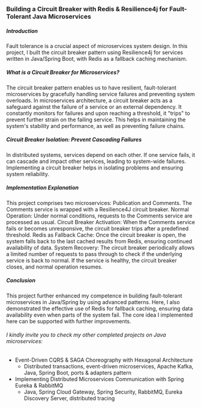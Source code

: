 ### Building a Circuit Breaker with Redis & Resilience4j for Fault-Tolerant Java Microservices 

##### Introduction
Fault tolerance is a crucial aspect of microservices system design. In this project, I built the circuit breaker pattern using Resilience4j for services written in Java/Spring Boot, with Redis as a fallback caching mechanism. 

##### What is a Circuit Breaker for Microservices?
The circuit breaker pattern enables us to have resilient, fault-tolerant microservices by gracefully handling service failures and preventing system overloads. In microservices architecture, a circuit breaker acts as a safeguard against the failure of a service or an external dependency. It constantly monitors for failures and upon reaching a threshold, it "trips" to prevent further strain on the failing service. This helps in maintaining the system's stability and performance, as well as preventing failure chains.

##### Circuit Breaker Isolation: Prevent Cascading Failures
In distributed systems, services depend on each other. If one service fails, it can cascade and impact other services, leading to system-wide failures. Implementing a circuit breaker helps in isolating problems and ensuring system reliability.

##### Implementation Explanation
This project comprises two microservices: Publication and Comments. The Comments service is wrapped with a Resilience4J circuit breaker.
Normal Operation: Under normal conditions, requests to the Comments service are processed as usual.
Circuit Breaker Activation: When the Comments service fails or becomes unresponsive, the circuit breaker trips after a predefined threshold.
Redis as Fallback Cache: Once the circuit breaker is open, the system falls back to the last cached results from Redis, ensuring continued availability of data.
System Recovery: The circuit breaker periodically allows a limited number of requests to pass through to check if the underlying service is back to normal. If the service is healthy, the circuit breaker closes, and normal operation resumes.

##### Conclusion
This project further enhanced my competence in building fault-tolerant microservices in Java/Spring by using advanced patterns. Here, I also demonstrated the effective use of Redis for fallback caching, ensuring data availability even when parts of the system fail. The core idea I implemented here can be supported with further improvements.

###### I kindly invite you to check my other completed projects on Java microservices:
- Event-Driven CQRS & SAGA Choreography with Hexagonal Architecture
  - Distributed transactions, event-driven microservices, Apache Kafka, Java, Spring Boot, ports & adapters pattern  
- Implementing Distributed Microservices Communication with Spring Eureka & RabbitMQ
  - Java, Spring Cloud Gateway, Spring Security, RabbitMQ, Eureka Discovery Server, distributed tracing
